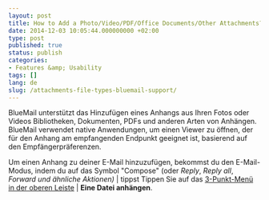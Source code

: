 ```yaml
---
layout: post
title: How to Add a Photo/Video/PDF/Office Documents/Other Attachments?
date: 2014-12-03 10:05:44.000000000 +02:00
type: post
published: true
status: publish
categories:
- Features &amp; Usability
tags: []
lang: de
slug: /attachments-file-types-bluemail-support/
---
```


BlueMail unterstützt das Hinzufügen eines Anhangs aus Ihren Fotos oder Videos Bibliotheken, Dokumenten, PDFs und anderen Arten von Anhängen. BlueMail verwendet native Anwendungen, um einen Viewer zu öffnen, der für den Anhang am empfangenden Endpunkt geeignet ist, basierend auf den Empfängerpräferenzen.

Um einen Anhang zu deiner E-Mail hinzuzufügen, bekommst du den E-Mail-Modus, indem du auf das Symbol "Compose" (oder *Reply*, *Reply all*, *Forward und ähnliche Aktionen)* \| tippst Tippen Sie auf das [3-Punkt-Menü in der oberen Leiste](/3-dot-menu-compose) \| **Eine Datei anhängen**.
